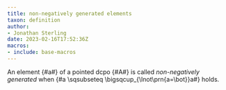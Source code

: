 ```yaml
---
title: non-negatively generated elements
taxon: definition
author:
- Jonathan Sterling
date: 2023-02-16T17:52:36Z
macros:
- include: base-macros
---
```


An element {#a#} of a pointed dcpo {#A#} is called *non-negatively generated* when {#a \sqsubseteq \bigsqcup_{\lnot\prn{a=\bot}}a#} holds.
